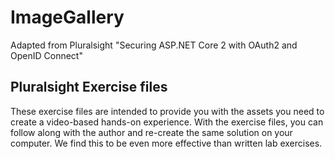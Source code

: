 # ImageGallery
Adapted from Pluralsight "Securing ASP.NET Core 2 with OAuth2 and OpenID Connect"

## Pluralsight Exercise files
These exercise files are intended to provide you with the assets you need to create a video-based hands-on experience. 
With the exercise files, you can follow along with the author and re-create the same solution on your computer.
We find this to be even more effective than written lab exercises.
